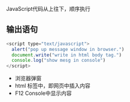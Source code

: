 
JavaScript代码从上往下，顺序执行

## 输出语句

```javascript
<script type="text/javascript">
  alert("pop up message window in browser.")
  document.write("write in html body tag.")
  console.log("show mesg in console")
</script>
```
- 浏览器弹窗
- html <body> 标签中，即网页中插入内容
- F12 Console中显示内容
